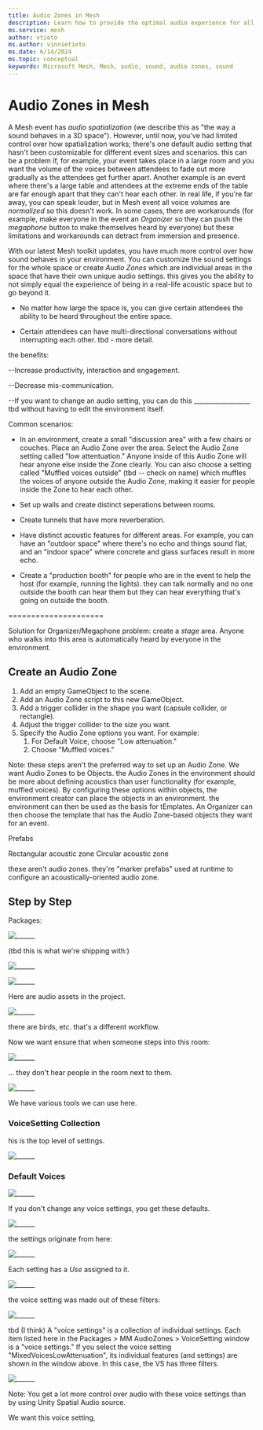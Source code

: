 ```yaml
---
title: Audio Zones in Mesh
description: Learn how to provide the optimal audio experience for all attendees in a Mesh event. 
ms.service: mesh
author: vtieto
ms.author: vinnietieto
ms.date: 6/14/2024
ms.topic: conceptual
keywords: Microsoft Mesh, Mesh, audio, sound, audio zones, sound
---
```


# Audio Zones in Mesh

A Mesh event has *audio spatialization* (we describe this as "the way a sound behaves in a 3D space"). However, until now, you've had limited control over how spatialization works; there's one default audio setting that hasn't been customizable for different event sizes and scenarios. this can be a problem if, for example, your event takes place in a large room and you want the volume of the voices between attendees to fade out more gradually as the attendees get further apart. Another example is an event where there's a large table and attendees at the extreme ends of the table are far enough apart that they can't hear each other. In real life, if you're far away, you can speak louder, but in Mesh event all voice volumes are *normalized* so this doesn't work. In some cases, there are workarounds (for example, make everyone in the event an *Organizer* so they can push the *megaphone* button to make themselves heard by everyone) but these limitations and workarounds can detract from immersion and presence. 

With our latest Mesh toolkit updates, you have much more control over how sound behaves in your environment. You can customize the sound settings for the whole space or create *Audio Zones* which are individual areas in the space that have their own unique audio settings. this gives you the ability to not simply equal the experience of being in a real-life acoustic space but to go beyond it. 

- No matter how large the space is, you can give certain attendees the ability to be heard throughout the entire space.

- Certain attendees can have multi-directional conversations without interrupting each other. tbd - more detail.

the benefits:

--Increase productivity, interaction and engagement.

--Decrease mis-communication.

--If you want to change an audio setting, you can do this __________________ tbd without having to edit the environment itself.

Common scenarios:

- In an environment, create a small "discussion area" with a few chairs or couches. Place an Audio Zone over the area. Select the Audio Zone setting called "low attentuation." Anyone inside of this Audio Zone will hear anyone else inside the Zone clearly. You can also choose a setting called "Muffled voices outside" (tbd -- check on name) which muffles the voices of anyone outside the Audio Zone, making it easier for people inside the Zone to hear each other.

- Set up walls and create distinct seperations between rooms.

- Create tunnels that have more reverberation.

- Have distinct acoustic features for different areas. For example, you can have an "outdoor space" where there's no echo and things sound flat, and an "indoor space" where concrete and glass surfaces result in more echo.

- Create a "production booth" for people who are in the event to help the host (for example, running the lights). they can talk normally and no one outside the booth can hear them but they can hear everything that's going on outside the booth.



=====================

Solution for Organizer/Megaphone problem: create a *stage* area. Anyone who walks into this area is automatically heard by everyone in the environment. 

## Create an Audio Zone

1. Add an empty GameObject to the scene.
1. Add an Audio Zone script to this new GameObject.
1. Add a trigger collider in the shape you want (capsule collider, or rectangle).
1. Adjust the trigger collider to the size you want.
1. Specify the Audio Zone options you want. For example:
    1. For Default Voice, choose "Low attenuation."
    1. Choose "Muffled voices."

Note: these steps aren't the preferred way to set up an Audio Zone. We want Audio Zones to be Objects. the Audio Zones in the environment should be more about defining acoustics than user functionality (for example, muffled voices). By configuring these options within objects, the environment creator can place the objects in an environment. the environment can then be used as the basis for tEmplates. An Organizer can then choose the template that has the Audio Zone-based objects they want for an event. 

Prefabs

Rectangular acoustic zone
Circular acoustic zone

these aren't audio zones. they're "marker prefabs" used at runtime to configure an acoustically-oriented audio zone. 

## Step by Step

Packages:

![______](../../media/enhance-your-environment/audio-zones/001-audio-zones-package.png)

(tbd this is what we're shipping with:)

![______](../../media/enhance-your-environment/audio-zones/002-shipped.png)

![______](../../media/enhance-your-environment/audio-zones/003-manifest.png)

Here are audio assets in the project. 

![______](../../media/enhance-your-environment/audio-zones/004-audio-assets.png)


there are birds, etc. that's a different workflow.

Now we want ensure that when someone steps into this room:

![______](../../media/enhance-your-environment/audio-zones/005-room.png)

... they don't hear people in the room next to them.

![______](../../media/enhance-your-environment/audio-zones/006-adjacent-room.png)

We have various tools we can use here.

### VoiceSetting Collection

his is the top level of settings.

![______](../../media/enhance-your-environment/audio-zones/007-voice-collection.png)

### Default Voices

![______](../../media/enhance-your-environment/audio-zones/008-default-voices.png)

If you don't change any voice settings, you get these defaults.

![______](../../media/enhance-your-environment/audio-zones/009-default-settings.png)

the settings originate from here:

![______](../../media/enhance-your-environment/audio-zones/010-voice-settings.png)

Each setting has a *Use* assigned to it.

![______](../../media/enhance-your-environment/audio-zones/011-use.png)

the voice setting was made out of these filters:

![______](../../media/enhance-your-environment/audio-zones/012-filters.png)

tbd (I think) A "voice settings" is a collection of individual settings. Each item listed here in the Packages > MM AudioZones > VoiceSetting window is a "voice settings." If you select the voice setting "MixedVoicesLowAttenuation", its individual features (and settings) are shown in the window above. In this case, the VS has three filters.

![______](../../media/enhance-your-environment/audio-zones/013-low-atten.png)

Note: You get a lot more control over audio with these voice settings than by using Unity Spatial Audio source. 

We want this voice setting, 











